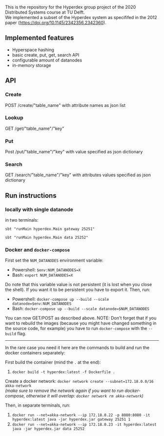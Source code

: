 This is the repository for the Hyperdex group project of the 2020 Distributed Systems course at TU Delft.  
We implemented a subset of the Hyperdex system as specififed in the 2012 paper (https://doi.org/10.1145/2342356.2342360).

## Implemented features

- Hyperspace hashing
- basic create, put, get, search API
- configurable amount of datanodes
- in-memory storage

## API
### Create
POST /create/"table_name" with attribute names as json list

### Lookup
GET /get/"table_name"/"key"

### Put
Post /put/"table_name"/"key" with value specified as json dictionary

### Search
GET /search/"table_name"/"key" with attributes values specified as json dictionary


## Run instructions

### locally with single datanode
in two terminals:

`sbt "runMain hyperdex.Main gateway 25251"`

`sbt "runMain hyperdex.Main data 25252"`


### Docker and `docker-compose`
First set the `NUM_DATANODES` environment variable:
- Powershell: `$env:NUM_DATANODES=X` 
- Bash: `export NUM_DATANODES=X`
 
 Do note that this variable value is not persistent (it is lost when you close the shell). If you want it to be persistent you have to export it.
Then, run: 
- Powershell: `docker-compose up --build --scale datanode=$env:NUM_DATANODES`
- Bash: `docker-compose up --build --scale datanode=$NUM_DATANODES`

You can now GET/POST as described above.
NOTE: Don't forget that if you want to rebuild the images (because you might have changed something in the source code,
for example) you have to run `docker-compose` with the `--build` flag.

---
In the rare case you need it here are the commands to build and run the docker containers separately:

First build the container (mind the `.` at the end):
1. `docker build -t hyperdex:latest -f Dockerfile .`

Create a docker network: `docker network create --subnet=172.18.0.0/16 akka-network` \
_(make sure to remove the network again if you want to run docker-compose, otherwise it will overlap: `docker network rm akka-network`)_

Then, in separate terminals, run:
1. `docker run --net=akka-network --ip 172.18.0.22 -p 8080:8080 -it hyperdex:latest java -jar hyperdex.jar gateway 25251 1`
2. `docker run --net=akka-network --ip 172.18.0.23 -it hyperdex:latest java -jar hyperdex.jar data 25252`

